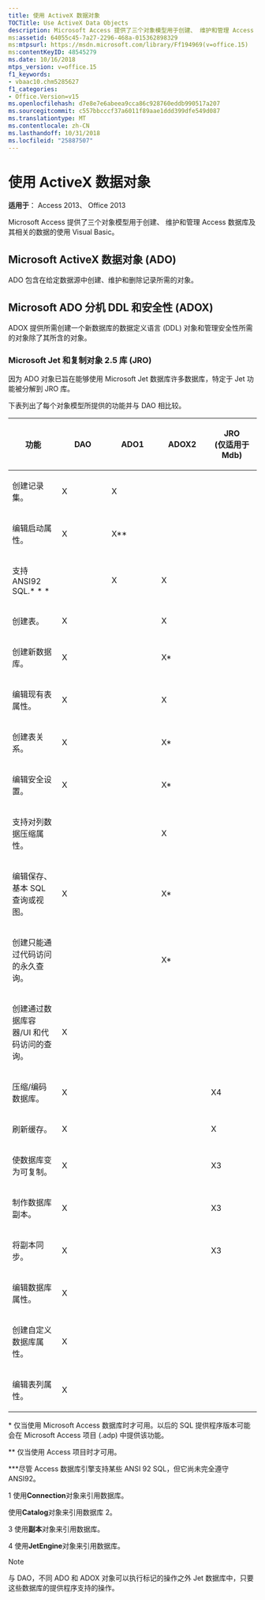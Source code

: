 ```yaml
---
title: 使用 ActiveX 数据对象
TOCTitle: Use ActiveX Data Objects
description: Microsoft Access 提供了三个对象模型用于创建、 维护和管理 Access 数据库及其相关的数据的使用 Visual Basic。
ms:assetid: 64055c45-7a27-2296-468a-015362898329
ms:mtpsurl: https://msdn.microsoft.com/library/Ff194969(v=office.15)
ms:contentKeyID: 48545279
ms.date: 10/16/2018
mtps_version: v=office.15
f1_keywords:
- vbaac10.chm5285627
f1_categories:
- Office.Version=v15
ms.openlocfilehash: d7e8e7e6abeea9cca86c928760eddb990517a207
ms.sourcegitcommit: c557bbcccf37a6011f89aae1ddd399dfe549d087
ms.translationtype: MT
ms.contentlocale: zh-CN
ms.lasthandoff: 10/31/2018
ms.locfileid: "25887507"
---
```

# <a name="use-activex-data-objects"></a>使用 ActiveX 数据对象

**适用于**： Access 2013、 Office 2013

Microsoft Access 提供了三个对象模型用于创建、 维护和管理 Access 数据库及其相关的数据的使用 Visual Basic。

## <a name="microsoft-activex-data-objects-ado"></a>Microsoft ActiveX 数据对象 (ADO)

ADO 包含在给定数据源中创建、维护和删除记录所需的对象。

## <a name="microsoft-ado-ext-for-ddl-and-security-adox"></a>Microsoft ADO 分机 DDL 和安全性 (ADOX)

ADOX 提供所需创建一个新数据库的数据定义语言 (DDL) 对象和管理安全性所需的对象除了其所含的对象。

### <a name="microsoft-jet-and-replication-objects-25-library-jro"></a>Microsoft Jet 和复制对象 2.5 库 (JRO)

因为 ADO 对象已旨在能够使用 Microsoft Jet 数据库许多数据库，特定于 Jet 功能被分解到 JRO 库。

下表列出了每个对象模型所提供的功能并与 DAO 相比较。

<table>
<colgroup>
<col style="width: 20%" />
<col style="width: 20%" />
<col style="width: 20%" />
<col style="width: 20%" />
<col style="width: 20%" />
</colgroup>
<thead>
<tr class="header">
<th><p>功能</p></th>
<th><p>DAO</p></th>
<th><p>ADO1</p></th>
<th><p>ADOX2</p></th>
<th><p>JRO<br />
(仅适用于 Mdb)</p></th>
</tr>
</thead>
<tbody>
<tr class="odd">
<td><p>创建记录集。</p></td>
<td><p>X</p></td>
<td><p>X</p></td>
<td><p></p></td>
<td><p></p></td>
</tr>
<tr class="even">
<td><p>编辑启动属性。</p></td>
<td><p>X</p></td>
<td><p>X**</p></td>
<td><p></p></td>
<td><p></p></td>
</tr>
<tr class="odd">
<td><p>支持 ANSI92 SQL.* * *</p></td>
<td><p></p></td>
<td><p>X</p></td>
<td><p>X</p></td>
<td><p></p></td>
</tr>
<tr class="even">
<td><p>创建表。</p></td>
<td><p>X</p></td>
<td><p></p></td>
<td><p>X</p></td>
<td><p></p></td>
</tr>
<tr class="odd">
<td><p>创建新数据库。</p></td>
<td><p>X</p></td>
<td><p></p></td>
<td><p>X*</p></td>
<td><p></p></td>
</tr>
<tr class="even">
<td><p>编辑现有表属性。</p></td>
<td><p>X</p></td>
<td><p></p></td>
<td><p>X</p></td>
<td><p></p></td>
</tr>
<tr class="odd">
<td><p>创建表关系。</p></td>
<td><p>X</p></td>
<td><p></p></td>
<td><p>X*</p></td>
<td><p></p></td>
</tr>
<tr class="even">
<td><p>编辑安全设置。</p></td>
<td><p>X</p></td>
<td><p></p></td>
<td><p>X*</p></td>
<td><p></p></td>
</tr>
<tr class="odd">
<td><p>支持对列数据压缩属性。</p></td>
<td><p></p></td>
<td><p></p></td>
<td><p>X</p></td>
<td><p></p></td>
</tr>
<tr class="even">
<td><p>编辑保存、 基本 SQL 查询或视图。</p></td>
<td><p>X</p></td>
<td><p></p></td>
<td><p>X*</p></td>
<td><p></p></td>
</tr>
<tr class="odd">
<td><p>创建只能通过代码访问的永久查询。</p></td>
<td><p></p></td>
<td><p></p></td>
<td><p>X*</p></td>
<td><p></p></td>
</tr>
<tr class="even">
<td><p>创建通过数据库容器/UI 和代码访问的查询。</p></td>
<td><p>X</p></td>
<td><p></p></td>
<td><p></p></td>
<td><p></p></td>
</tr>
<tr class="odd">
<td><p>压缩/编码数据库。</p></td>
<td><p>X</p></td>
<td><p></p></td>
<td><p></p></td>
<td><p>X4</p></td>
</tr>
<tr class="even">
<td><p>刷新缓存。</p></td>
<td><p>X</p></td>
<td><p></p></td>
<td><p></p></td>
<td><p>X</p></td>
</tr>
<tr class="odd">
<td><p>使数据库变为可复制。</p></td>
<td><p>X</p></td>
<td><p></p></td>
<td><p></p></td>
<td><p>X3</p></td>
</tr>
<tr class="even">
<td><p>制作数据库副本。</p></td>
<td><p>X</p></td>
<td><p></p></td>
<td><p></p></td>
<td><p>X3</p></td>
</tr>
<tr class="odd">
<td><p>将副本同步。</p></td>
<td><p>X</p></td>
<td><p></p></td>
<td><p></p></td>
<td><p>X3</p></td>
</tr>
<tr class="even">
<td><p>编辑数据库属性。</p></td>
<td><p>X</p></td>
<td><p></p></td>
<td><p></p></td>
<td><p></p></td>
</tr>
<tr class="odd">
<td><p>创建自定义数据库属性。</p></td>
<td><p>X</p></td>
<td><p></p></td>
<td><p></p></td>
<td><p></p></td>
</tr>
<tr class="even">
<td><p>编辑表列属性。</p></td>
<td><p>X</p></td>
<td><p></p></td>
<td><p></p></td>
<td><p></p></td>
</tr>
</tbody>
</table>


\* 仅当使用 Microsoft Access 数据库时才可用。以后的 SQL 提供程序版本可能会在 Microsoft Access 项目 (.adp) 中提供该功能。

\*\* 仅当使用 Access 项目时才可用。

\*\*\*尽管 Access 数据库引擎支持某些 ANSI 92 SQL，但它尚未完全遵守 ANSI92。

1 使用**Connection**对象来引用数据库。

使用**Catalog**对象来引用数据库 2。

3 使用**副本**对象来引用数据库。

4 使用**JetEngine**对象来引用数据库。


> [!NOTE]
> 与 DAO，不同 ADO 和 ADOX 对象可以执行标记的操作之外 Jet 数据库中，只要这些数据库的提供程序支持的操作。



